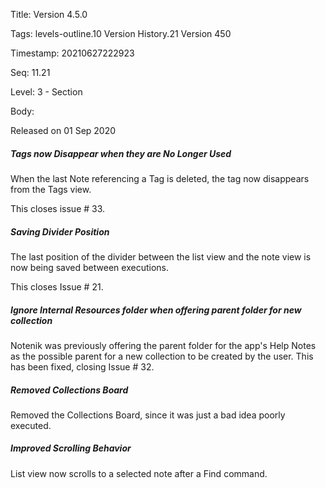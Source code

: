 Title:  Version 4.5.0

Tags:   levels-outline.10 Version History.21 Version 450

Timestamp: 20210627222923

Seq:    11.21

Level:  3 - Section

Body: 

Released on 01 Sep 2020
 
##### Tags now Disappear when they are No Longer Used

When the last Note referencing a Tag is deleted, the tag now disappears from the Tags view. 

This closes issue # 33.
 
##### Saving Divider Position

The last position of the divider between the list view and the note view is now being saved between executions. 

This closes Issue # 21.
 
##### Ignore Internal Resources folder when offering parent folder for new collection

Notenik was previously offering the parent folder for the app's Help Notes as the possible parent for a new collection to be created by the user. This has been fixed, closing Issue # 32.

 
##### Removed Collections Board

Removed the Collections Board, since it was just a bad idea poorly executed. 

 
##### Improved Scrolling Behavior

List view now scrolls to a selected note after a Find command.
